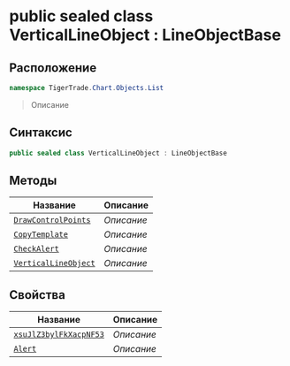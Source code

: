 
# public sealed class VerticalLineObject : LineObjectBase
## Расположение
```csharp
namespace TigerTrade.Chart.Objects.List
```



> Описание

## Синтаксис
```csharp
public sealed class VerticalLineObject : LineObjectBase
```


## Методы
| Название | Описание |
| --- | --- |
| [`DrawControlPoints`](./VerticalLineObject.cs/Методы/DrawControlPoints.md) | *Описание* |
| [`CopyTemplate`](./VerticalLineObject.cs/Методы/CopyTemplate.md) | *Описание* |
| [`CheckAlert`](./VerticalLineObject.cs/Методы/CheckAlert.md) | *Описание* |
| [`VerticalLineObject`](./VerticalLineObject.cs/Методы/VerticalLineObject.md) | *Описание* |

## Свойства
| Название | Описание |
| --- | --- |
| [`xsuJlZ3bylFkXacpNF53`](./VerticalLineObject.cs/Свойства/xsuJlZ3bylFkXacpNF53.md) | *Описание* |
| [`Alert`](./VerticalLineObject.cs/Свойства/Alert.md) | *Описание* |



